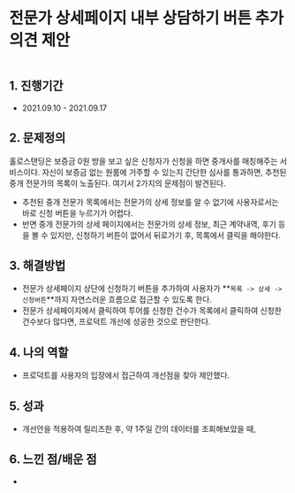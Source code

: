 # 전문가 상세페이지 내부 상담하기 버튼 추가 의견 제안

<figure><img src="https://files.gitbook.com/v0/b/gitbook-x-prod.appspot.com/o/spaces%2FVma2fZdYpzVKe3WRZJd1%2Fuploads%2FX7zoyJ13Fq0OnBUZENvq%2Fimage.png?alt=media&#x26;token=8a06ded6-a666-407b-b527-e28da6c6ed03" alt=""><figcaption></figcaption></figure>

## 1. 진행기간 <a href="#1." id="1."></a>

* 2021.09.10 - 2021.09.17

## 2. 문제정의 <a href="#2." id="2."></a>

홀로스탠딩은 보증금 0원 방을 보고 싶은 신청자가 신청을 하면 중개사를 매칭해주는 서비스이다. 자신이 보증금 없는 원룸에 거주할 수 있는지 간단한 심사를 통과하면, 추천된 중개 전문가의 목록이 노출된다. 여기서 2가지의 문제점이 발견된다.&#x20;

* 추천된 중개 전문가 목록에서는 전문가의 상세 정보를 알 수 없기에 사용자로서는 바로 신청 버튼을 누르기가 어렵다.&#x20;
* 반면 중개 전문가의 상세 페이지에서는 전문가의 상세 정보, 최근 계약내역, 후기 등을 볼 수 있지만, 신청하기 버튼이 없어서 뒤로가기 후, 목록에서 클릭을 해야한다.&#x20;

## 3. 해결방법

* 전문가 상세페이지 상단에 신청하기 버튼을 추가하여 사용자가 **`목록 -> 상세 -> 신청버튼`**까지 자연스러운 흐름으로 접근할 수 있도록 한다.&#x20;
* 전문가 상세페이지에서 클릭하여 투어를 신청한 건수가 목록에서 클릭하여 신청한 건수보다 많다면, 프로덕트 개선에 성공한 것으로 판단한다.&#x20;

## 4. 나의 역할 <a href="#4." id="4."></a>

* 프로덕트를 사용자의 입장에서 접근하여 개선점을 찾아 제안했다.&#x20;

## 5. 성과 <a href="#5." id="5."></a>

* 개선안을 적용하여 릴리즈한 후, 약 1주일 간의 데이터를 조회해보았을 때,&#x20;

## 6. 느낀 점/배운 점 <a href="#6." id="6."></a>

* ​
